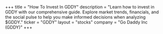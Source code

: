 +++
title = "How To Invest In GDDY"
description = "Learn how to invest in GDDY with our comprehensive guide. Explore market trends, financials, and the social pulse to help you make informed decisions when analyzing $GDDY."
ticker = "GDDY"
layout = "stocks"
company = "Go Daddy Inc (GDDY)"
+++

